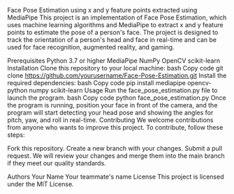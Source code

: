 Face Pose Estimation using x and y feature points extracted using MediaPipe
This project is an implementation of Face Pose Estimation, which uses machine learning algorithms and MediaPipe to extract x and y feature points to estimate the pose of a person's face. The project is designed to track the orientation of a person's head and face in real-time and can be used for face recognition, augmented reality, and gaming.

Prerequisites
Python 3.7 or higher
MediaPipe
NumPy
OpenCV
scikit-learn
Installation
Clone this repository to your local machine:
bash
Copy code
git clone https://github.com/yourusername/Face-Pose-Estimation.git
Install the required dependencies:
bash
Copy code
pip install mediapipe opencv-python numpy scikit-learn
Usage
Run the face_pose_estimation.py file to launch the program.
bash
Copy code
python face_pose_estimation.py
Once the program is running, position your face in front of the camera, and the program will start detecting your head pose and showing the angles for pitch, yaw, and roll in real-time.
Contributing
We welcome contributions from anyone who wants to improve this project. To contribute, follow these steps:

Fork this repository.
Create a new branch with your changes.
Submit a pull request.
We will review your changes and merge them into the main branch if they meet our quality standards.

Authors
Your Name
Your teammate's name
License
This project is licensed under the MIT License.
